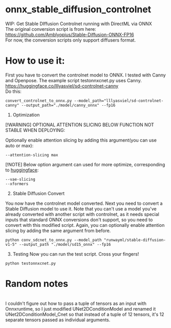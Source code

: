 # onnx_stable_diffusion_controlnet
WIP: Get Stable DIffusion Controlnet running with DirectML via ONNX
<br>The original conversion script is from here: https://github.com/Amblyopius/Stable-Diffusion-ONNX-FP16
<br>For now, the conversion scripts only support diffusers format.
# How to use it:
First you have to convert the controlnet model to ONNX. I tested with Canny and Openpose. The example script testonnxcnet.py uses Canny.
<br>https://huggingface.co/lllyasviel/sd-controlnet-canny
<br>Do this:
```
convert_controlnet_to_onnx.py --model_path="lllyasviel/sd-controlnet-canny" --output_path="./model/canny_onnx" --fp16
```

1. Optimization

[!WARNING]
OPTIONAL ATTENTION SLICING BELOW FUNCTION NOT STABLE WHEN DEPLOYING:

Optionally enable attention slicing by adding this argument(you can use auto or max):
```
--attention-slicing max
```

[!NOTE]
Below option argument can used for more optimize, corresponding to [huggingface](https://huggingface.co/docs/diffusers/optimization/memory#reduce-memory-usage): 
```
--vae-slicing
--xformers
```

2. Stable Diffusion Convert

You now have the controlnet model converted. Next you need to convert a Stable Diffusion model to use it. Note that you can't use a model you've already converted with another script with controlnet, as it needs special inputs that standard ONNX conversions don't support, so you need to convert with this modified script. Again, you can optionally enable attention slicing by adding the same argument from before.
```
python conv_sdcnet_to_onnx.py --model_path "runwayml/stable-diffusion-v1-5" --output_path "./model/sd15_onnx" --fp16
```

3. Testing
Now you can run the test script. Cross your fingers!
```
python testonnxcnet.py
```
# Random notes
<br>I couldn't figure out how to pass a tuple of tensors as an input with Onnxruntime, so I just modified UNet2DConditionModel and renamed it UNet2DConditionModel_Cnet so that instead of a tuple of 12 tensors, it's 12 separate tensors passed as individual arguments.


